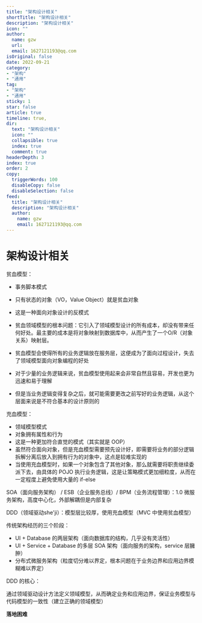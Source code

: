 ```yaml
---
title: "架构设计相关"
shortTitle: "架构设计相关"
description: "架构设计相关"
icon: ""
author: 
  name: gzw
  url: 
  email: 1627121193@qq.com
isOriginal: false
date: 2022-09-21
category: 
- "架构"
- "通用"
tag:
- "架构"
- "通用"
sticky: 1
star: false
article: true
timeline: true,
dir:
  text: "架构设计相关"
  icon: ""
  collapsible: true
  index: true
  comment: true
headerDepth: 3
index: true
order: 2
copy:
  triggerWords: 100
  disableCopy: false
  disableSelection: false
feed:
  title: "架构设计相关"
  description: "架构设计相关"
  author:
    name: gzw
    email: 1627121193@qq.com
---
```


# 架构设计相关


贫血模型：

- 事务脚本模式
- 只有状态的对象（VO，Value Object）就是贫血对象
- 这是一种面向对象设计的反模式

- 贫血领域模型的根本问题：它引入了领域模型设计的所有成本，却没有带来任何好处。最主要的成本是将对象映射到数据库中，从而产生了一个O/R（对象关系）映射层。
- 贫血模型会使得所有的业务逻辑放在服务层，这便成为了面向过程设计，失去了领域模型面向对象编程的好处
- 对于少量的业务逻辑来说，贫血模型使用起来会非常自然且容易，开发也更为迅速和易于理解
- 但是当业务逻辑变得复杂之后，就可能需要更改之前写好的业务逻辑，从这个层面来说是不符合基本的设计原则的



充血模型：

- 领域模型模式
- 对象拥有属性和行为
- 这是一种更加符合直觉的模式（其实就是 OOP）
- 虽然符合面向对象，但是充血模型需要预先设计好，即需要将业务的部分逻辑拆解分离后放入到拥有行为的对象中，这点是较难实现的
- 当使用充血模型时，如果一个对象包含了其他对象，那么就需要将职责继续委派下去，由具体的 POJO 执行业务逻辑，这是让策略模式更加细粒度，从而在一定程度上避免使用大量的 if-else



SOA（面向服务架构） / ESB（企业服务总线）/ BPM（业务流程管理）：1.0 微服务架构，高度中心化，外部解耦但是内部复杂



DDD（领域驱动she'ji）：模型层比较厚，使用充血模型（MVC 中使用贫血模型）





传统架构经历的三个阶段：

- UI + Database 的两层架构（面向数据库的结构，几乎没有灵活性）
- UI + Service + Database 的多层 SOA 架构（面向服务的架构，service 层臃肿）
- 分布式微服务架构（粒度切分难以界定，根本问题在于业务边界和应用边界模糊难以界定）



DDD 的核心：

通过领域驱动设计方法定义领域模型，从而确定业务和应用边界，保证业务模型与代码模型的一致性（建立正确的领域模型）

**落地困难**




